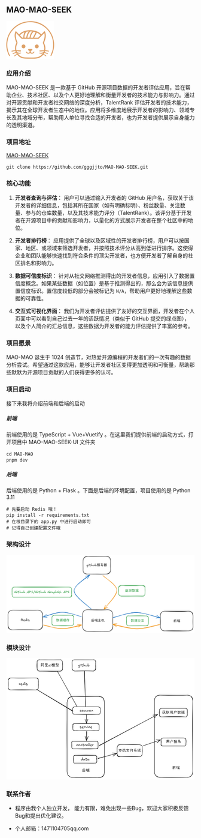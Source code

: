 ## MAO-MAO-SEEK

<img src="./docs/picture/logo.png" alt="logo" style="zoom:25%;" />

### 应用介绍

MAO-MAO-SEEK 是一款基于 GitHub 开源项目数据的开发者评估应用，旨在帮助企业、技术社区、以及个人更好地理解和衡量开发者的技术能力与影响力。通过对开源贡献和开发者社交网络的深度分析，TalentRank 评估开发者的技术能力，揭示其在全球开发者生态中的地位。应用将多维度地展示开发者的影响力、领域专长及其地域分布，帮助用人单位寻找合适的开发者，也为开发者提供展示自身能力的透明渠道。



### 项目地址

[MAO-MAO-SEEK](https://github.com/gggjjto/MAO-MAO-SEEK)

~~~shell
git clone https://github.com/gggjjto/MAO-MAO-SEEK.git
~~~



### 核心功能

1. **开发者查询与评估**： 用户可以通过输入开发者的 GitHub 用户名，获取关于该开发者的详细信息，包括其所在国家（如有明确标明）、粉丝数量、关注数量、参与的仓库数量，以及其技术能力评分（TalentRank）。该评分基于开发者在开源项目中的贡献和影响力，以量化的方式展示开发者在整个社区中的地位。

2. **开发者排行榜**： 应用提供了全球以及区域性的开发者排行榜，用户可以按国家、地区、或领域来筛选开发者，并按照技术评分从高到低进行排序。这使得企业和团队能够快速找到符合条件的顶尖开发者，也方便开发者了解自身的社区排名和影响力。

3. **数据可信度标识**： 针对从社交网络推测得出的开发者信息，应用引入了数据置信度概念。如果某些数据（如位置）是基于推测得出的，那么会为该信息提供置信度标识。置信度较低的部分会被标记为 `N/A`，帮助用户更好地理解这些数据的可靠性。

4. **交互式可视化界面**： 我们为开发者评估提供了友好的交互界面，开发者在个人页面中可以看到自己过去一年的活跃情况（类似于 GitHub 提交的绿点图），以及个人简介的汇总信息，这些数据为开发者的能力评估提供了丰富的参考。



### 项目愿景

MAO-MAO 诞生于 1024 创造节，对热爱开源编程的开发者们的一次有趣的数据分析尝试。希望通过这款应用，能够让开发者社区变得更加透明和可衡量，帮助那些默默为开源项目贡献的人们获得更多的认可。



### 项目启动

接下来我将介绍前端和后端的启动

##### 前端

前端使用的是 TypeScript + Vue+Vuetify 。在这里我们提供前端的启动方式，打开项目中 MAO-MAO-SEEK-UI 文件夹

```shell
cd MAO-MAO
pnpm dev
```

##### 后端

后端使用的是 Python + Flask 。下面是后端的环境配置，项目使用的是 Python 3.11

```shell
# 先要启动 Redis 哦！
pip install -r requirements.txt
# 在根目录下的 app.py 中进行启动即可
# 记得自己创建配置文件哦
```

### 架构设计

![框架设计](./docs/picture/%E6%A1%86%E6%9E%B6%E5%9B%BE.png)

### 模块设计

![模块设计](./docs/picture/%E6%A8%A1%E5%9D%97%E8%AE%BE%E8%AE%A1.png)

### 联系作者

- 程序由我个人独立开发， 能力有限，难免出现一些Bug，欢迎大家积极反馈Bug和提出优化建议。

- 个人邮箱：1471104705qq.com

